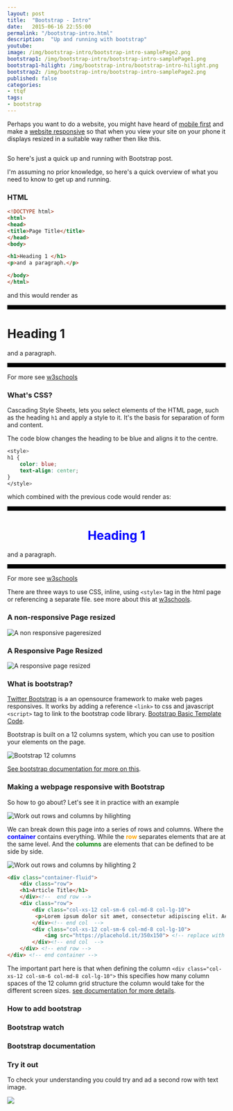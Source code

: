 ```yaml
---
layout: post
title:  "Bootstrap - Intro"
date:   2015-06-16 22:55:00
permalink: "/bootstrap-intro.html"
description:  "Up and running with bootstrap"
youtube:
image: /img/bootstrap-intro/bootstrap-intro-samplePage2.png
bootstrap1: /img/bootstrap-intro/bootstrap-intro-samplePage1.png
bootstrap1-hilight: /img/bootstrap-intro/bootstrap-intro-hilight.png
bootstrap2: /img/bootstrap-intro/bootstrap-intro-samplePage2.png
published: false
categories:
- ttqf
tags:
- bootstrap
---
```


Perhaps you want to do a website, you might have heard of [mobile first]() and make a [website responsive]() so that when you view your site on your phone it displays resized in a suitable way rather then like this.

![]()

So here's just a quick up and running with Bootstrap post.

I'm assuming no prior knowledge, so here's a quick overview of what you need to know to get up and running.

### HTML

```html
<!DOCTYPE html>
<html>
<head>
<title>Page Title</title>
</head>
<body>

<h1>Heading 1 </h1>
<p>and a paragraph.</p>

</body>
</html>
```

and this would render as

<hr style="background-color: black; height: 10px;">
<h1>Heading 1 </h1>
<p>and a paragraph.</p>
<hr style="background-color: black; height: 10px;">

For more see [w3schools](https://www.w3schools.com/html/)

### What's CSS?

Cascading Style Sheets, lets you select elements of the HTML page, such as the heading `h1` and apply a style to it.
It's the basis for separation of form and content.

The code blow changes the heading to be blue and aligns it to the centre.

```css
<style>
h1 {
    color: blue;
    text-align: center;
}
</style>
```

which combined with the previous code would render as:
<hr style=" background-color: black; height: 10px;">
<h1 style="color:blue;text-align: center;">Heading 1 </h1>
<p>and a paragraph.</p>
<hr style=" background-color: black; height: 10px;">

For more see [w3schools](https://www.w3schools.com/css/)

There are three ways to use CSS, inline, using `<style>` tag in the html page or referencing a separate file.
see more about this at [w3schools](https://www.w3schools.com/css/css_howto.asp).


### A non-responsive Page resized

![A non responsive pageresized]()

### A Responsive Page Resized

![A responsive page resized]()


### What is bootstrap?
[Twitter Bootstrap](https://en.wikipedia.org/wiki/Bootstrap_(front-end_framework)) is a an opensource framework to make web pages responsives.
It works by adding a reference  `<link>` to css and javascript `<script>` tag to link to the bootstrap code library.
[Bootstrap Basic Template Code](https://getbootstrap.com/getting-started/###template).


Bootstrap is built on a 12 columns system, which you can use to position your elements on the page.

![Bootstrap 12 columns]()

[See bootstrap documentation for more on this](https://getbootstrap.com/css/###grid-example-basic).


### Making a webpage responsive with Bootstrap
So how to go about? Let's see it in practice with an example


![Work out rows and columns by hilighting ]({{page.bootstrap1}})

We can break down this page into a series of rows and columns.
Where the <span style="color:blue;"><b>container</b></span> contains everything. While the  <span style="color:orange;"><b>row</b></span> separates elements that are at the same level.
And the <span style="color:green;"><b>columns</b></span> are elements that can be defined to be side by side.

![Work out rows and columns by hilighting 2]({{page.bootstrap1-hilight}})


<!-- bootstrap code  to get a title on top, and a paragraph next to an image -->

```html
<div class="container-fluid">
	<div class="row">
	<h1>Article Title</h1>
	</div><!--  end row -->
	<div class="row">
  		<div class="col-xs-12 col-sm-6 col-md-8 col-lg-10">
  		 <p>Lorem ipsum dolor sit amet, consectetur adipiscing elit. Aenean nec dolor nec eros blandit lobortis. Nulla elementum tortor nec nisi suscipit tempor. Nullam bibendum ipsum sed vestibulum faucibus. </p>
  		</div><!-- end col  -->
  		<div class="col-xs-12 col-sm-6 col-md-8 col-lg-10">
  			<img src="https://placehold.it/350x150"> <!-- replace with kitten picture -->
  		</div><!-- end col  -->
	</div> <!-- end row -->
</div> <!-- end container -->
```

The important part here is that when defining the column `<div class="col-xs-12 col-sm-6 col-md-8 col-lg-10">` this specifies how many column spaces of the 12 column grid structure the column would take for the different screen sizes. [see documentation for more details]().
<!-- In this case it takes up the whole of the page for very small screens at `xs` as it's given 12 columns of size. and half the size at `sm` with 6 columns and so on for the rest of the screen sizes -->


<!-- Add w3 school link  -->

<!-- https://bootsnipp.com -->

### How to add bootstrap


### Bootstrap watch
<!-- bootstrap templates -->


### Bootstrap documentation
<!-- top tip use dash to geen ofline documentation at your finger tips -->


### Try it out

To check your understanding you could try and ad a second row with text image.

![]({{page.bootstrap2}})
